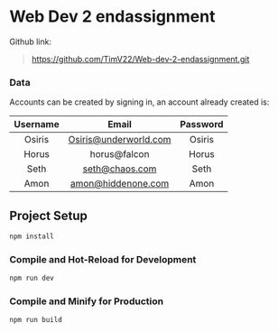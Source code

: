 # Web Dev 2 endassignment

Github link:
> https://github.com/TimV22/Web-dev-2-endassignment.git

### Data

Accounts can be created by signing in,
an account already created is:

|Username  |       Email           |    Password    |
|:--------:|:---------------------:|:--------------:|
|Osiris    | Osiris@underworld.com | Osiris         |
|Horus     | horus@falcon          | Horus          |
|Seth      | seth@chaos.com        | Seth           |
|Amon      | amon@hiddenone.com    | Amon           |


## Project Setup

```sh
npm install
```

### Compile and Hot-Reload for Development

```sh
npm run dev
```

### Compile and Minify for Production

```sh
npm run build
```
